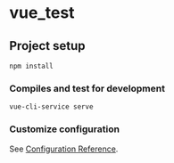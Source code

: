 # vue_test

## Project setup
```
npm install
```

### Compiles and test for development
```
vue-cli-service serve
```



### Customize configuration
See [Configuration Reference](https://cli.vuejs.org/config/).

